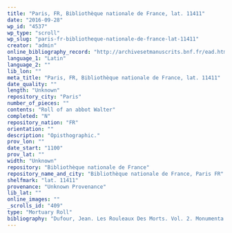 ```yaml
---
title: "Paris, FR, Bibliothèque nationale de France, lat. 11411"
date: "2016-09-28"
wp_id: "4537"
wp_type: "scroll"
wp_slug: "paris-fr-bibliotheque-nationale-de-france-lat-11411"
creator: "admin"
online_bibliography_record: "http://archivesetmanuscrits.bnf.fr/ead.html?id=FRBNFEAD000073018"
language_1: "Latin"
language_2: ""
lib_lon: ""
meta_title: "Paris, FR, Bibliothèque nationale de France, lat. 11411"
date_quality: ""
length: "Unknown"
repository_city: "Paris"
number_of_pieces: ""
contents: "Roll of an abbot Walter"
completed: "N"
repository_nation: "FR"
orientation: ""
description: "Opisthographic."
prov_lon: ""
date_start: "1100"
prov_lat: ""
width: "Unknown"
repository: "Bibliothèque nationale de France"
repository_name_and_city: "Bibliothèque nationale de France, Paris FR"
shelfmark: "lat. 11411"
provenance: "Unknown Provenance"
lib_lat: ""
online_images: ""
_scrolls_id: "409"
type: "Mortuary Roll"
bibliography: "Dufour, Jean. Les Rouleaux Des Morts. Vol. 2. Monumenta Palaeographica Medii Aevi. Series Gallica. Turnhout: Brepols, 2009, no. 155."
---
```



